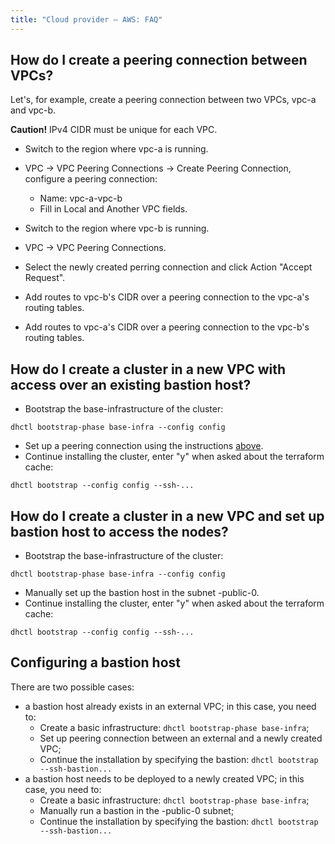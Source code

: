 ```yaml
---
title: "Cloud provider — AWS: FAQ"
---
```


## How do I create a peering connection between VPCs?

Let's, for example, create a peering connection between two VPCs, vpc-a and vpc-b.

**Caution!**
IPv4 CIDR must be unique for each VPC.

* Switch to the region where vpc-a is running.
* VPC -> VPC Peering Connections -> Create Peering Connection, configure a peering connection:

  * Name: vpc-a-vpc-b
  * Fill in Local and Another VPC fields.

* Switch to the region where vpc-b is running.
* VPC -> VPC Peering Connections.
* Select the newly created perring connection and click Action "Accept Request".
* Add routes to vpc-b's CIDR over a peering connection to the vpc-a's routing tables.
* Add routes to vpc-a's CIDR over a peering connection to the vpc-b's routing tables.


## How do I create a cluster in a new VPC with access over an existing bastion host?

* Bootstrap the base-infrastructure of the cluster:

```
dhctl bootstrap-phase base-infra --config config
```

* Set up a peering connection using the instructions [above](#how-do-I-create-a-peering-connection-between-vpcs).
* Continue installing the cluster, enter "y" when asked about the terraform cache:

```
dhctl bootstrap --config config --ssh-...

```

## How do I create a cluster in a new VPC and set up bastion host to access the nodes?

* Bootstrap the base-infrastructure of the cluster:

```
dhctl bootstrap-phase base-infra --config config
```

* Manually set up the bastion host in the subnet <prefix>-public-0.
* Continue installing the cluster, enter "y" when asked about the terraform cache:

```
dhctl bootstrap --config config --ssh-...

```

## Configuring a bastion host

There are two possible cases:
* a bastion host already exists in an external VPC; in this case, you need to:
  * Create a basic infrastructure: `dhctl bootstrap-phase base-infra`;
  * Set up peering connection between an external and a newly created VPC;
  * Continue the installation by specifying the bastion: `dhctl bootstrap --ssh-bastion...`
* a bastion host needs to be deployed to a newly created VPC; in this case, you need to:
  * Create a basic infrastructure: `dhctl bootstrap-phase base-infra`;
  * Manually run a bastion in the <prefix>-public-0 subnet;
  * Continue the installation by specifying the bastion: `dhctl bootstrap --ssh-bastion...`

